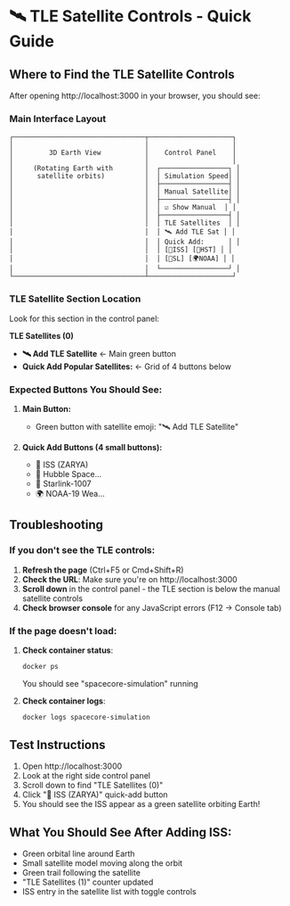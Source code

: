 # 🛰️ TLE Satellite Controls - Quick Guide

## Where to Find the TLE Satellite Controls

After opening http://localhost:3000 in your browser, you should see:

### Main Interface Layout
```
┌─────────────────────────────────┬─────────────────────┐
│                                 │                     │
│         3D Earth View           │    Control Panel    │
│                                 │                     │
│     (Rotating Earth with        │  ┌─────────────────┐ │
│      satellite orbits)          │  │ Simulation Speed│ │
│                                 │  ├─────────────────┤ │
│                                 │  │ Manual Satellite│ │
│                                 │  ├─────────────────┤ │
│                                 │  │ ☑️ Show Manual  │ │
│                                 │  ├─────────────────┤ │
│                                 │  │ TLE Satellites  │ │
│                                 │  │ 🛰️ Add TLE Sat │ │
│                                 │  │ Quick Add:      │ │
│                                 │  │ [🚀ISS] [🔭HST] │ │
│                                 │  │ [📡SL] [🌍NOAA] │ │
│                                 │  └─────────────────┘ │
└─────────────────────────────────┴─────────────────────┘
```

### TLE Satellite Section Location
Look for this section in the control panel:

**TLE Satellites (0)**
- **🛰️ Add TLE Satellite** ← Main green button
- **Quick Add Popular Satellites:** ← Grid of 4 buttons below

### Expected Buttons You Should See:

1. **Main Button:** 
   - Green button with satellite emoji: "🛰️ Add TLE Satellite"

2. **Quick Add Buttons (4 small buttons):**
   - 🚀 ISS (ZARYA)
   - 🔭 Hubble Space...
   - 📡 Starlink-1007  
   - 🌍 NOAA-19 Wea...

## Troubleshooting

### If you don't see the TLE controls:

1. **Refresh the page** (Ctrl+F5 or Cmd+Shift+R)
2. **Check the URL**: Make sure you're on http://localhost:3000
3. **Scroll down** in the control panel - the TLE section is below the manual satellite controls
4. **Check browser console** for any JavaScript errors (F12 → Console tab)

### If the page doesn't load:

1. **Check container status**: 
   ```bash
   docker ps
   ```
   You should see "spacecore-simulation" running

2. **Check container logs**:
   ```bash
   docker logs spacecore-simulation
   ```

## Test Instructions

1. Open http://localhost:3000
2. Look at the right side control panel
3. Scroll down to find "TLE Satellites (0)"
4. Click "🚀 ISS (ZARYA)" quick-add button
5. You should see the ISS appear as a green satellite orbiting Earth!

## What You Should See After Adding ISS:
- Green orbital line around Earth
- Small satellite model moving along the orbit
- Green trail following the satellite
- "TLE Satellites (1)" counter updated
- ISS entry in the satellite list with toggle controls

